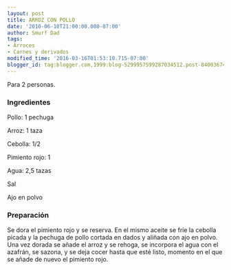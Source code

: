 ```yaml
---
layout: post
title: ARROZ CON POLLO
date: '2010-06-10T21:00:00.000-07:00'
author: Smurf Dad
tags:
- Arroces
- Carnes y derivados
modified_time: '2016-03-16T01:53:10.715-07:00'
blogger_id: tag:blogger.com,1999:blog-5299957599287034512.post-8400367407341767098
---
```


Para 2 personas.

<h3>Ingredientes</h3>

Pollo: 1 pechuga

Arroz: 1 taza

Cebolla: 1/2

Pimiento rojo: 1

Agua: 2,5 tazas

Sal

Ajo en polvo

<h3>Preparación</h3>

Se dora el pimiento rojo y se reserva. En el mismo aceite se fríe la cebolla picada y la pechuga de pollo cortada en dados y aliñada con ajo en polvo. Una vez dorada se añade el arroz y se rehoga, se incorpora el agua con el azafrán, se sazona, y se deja cocer hasta que esté listo, momento en el que se añade de nuevo el pimiento rojo.

